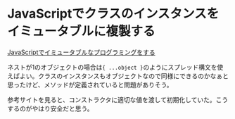 # JavaScriptでクラスのインスタンスをイミュータブルに複製する

[JavaScriptでイミュータブルなプログラミングをする](https://sbfl.net/blog/2018/09/25/javascript-immutable-programming/)

ネストが1のオブジェクトの場合は`{ ...object }`のようにスプレッド構文を使えばよい。クラスのインスタンスもオブジェクトなので同様にできるのかなぁと思ったけど、メソッドが定義されていると問題がありそう。

参考サイトを見ると、コンストラクタに適切な値を渡して初期化していた。こうするのがやはり安全だと思う。